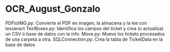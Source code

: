 # OCR_August_Gonzalo
PDFtoIMG.py: Convierte el PDF en imagen, la almacena y la lee con tesseract
TextBoxes.py: Identifica los campos del ticket y crea (o actualiza) un CSV ó base de datos con la info.
Move.py: Mueve los tickets procesados de una carpeta a otra.
SQLConnection.py: Crea la tabla de TicketData en la base de datos